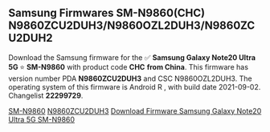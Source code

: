 <h2>Samsung Firmwares SM-N9860(CHC) N9860ZCU2DUH3/N9860OZL2DUH3/N9860ZCU2DUH2</h2>
Download the Samsung firmware for the ✅ <strong>Samsung Galaxy Note20 Ultra 5G </strong> ⭐ <strong>SM-N9860</strong> with product code <strong>CHC</strong> <strong> from China</strong>. This firmware has version number PDA <strong>N9860ZCU2DUH3</strong> and CSC N9860OZL2DUH3. The operating system of this firmware is Android R , with build date 2021-09-02. Changelist <strong>22299729</strong>.


[SM-N9860](https://samfirm.shop/samsung/model/SM-N9860)
[N9860ZCU2DUH3](https://samfirm.shop/samsung/pda/N9860ZCU2DUH3)
[Download Firmware Samsung Galaxy Note20 Ultra 5G SM-N9860](https://samfirm.shop/samsung/firmware/451161)

